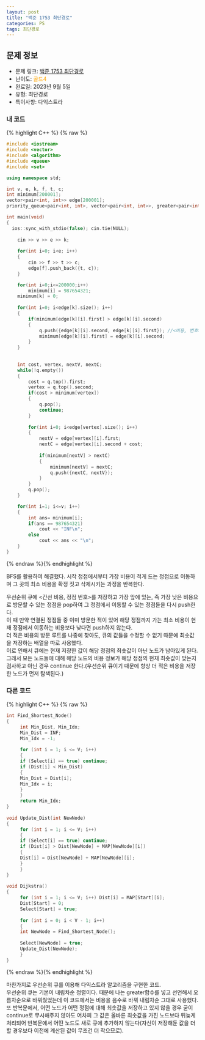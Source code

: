 ```yaml
---
layout: post
title: "백준 1753 최단경로"
categories: PS
tags: 최단경로
---
```


## 문제 정보
- 문제 링크: [백준 1753 최단경로](https://www.acmicpc.net/problem/1753)
- 난이도: <span style="color:#FFA500">골드4</span>
- 완료일: 2023년 9월 5일
- 유형: 최단경로
- 특이사항: 다익스트라

### 내 코드

{% highlight C++ %} {% raw %}
```C++
#include <iostream>
#include <vector>
#include <algorithm>
#include <queue>
#include <set>

using namespace std;

int v, e, k, f, t, c;
int minimum[200001];
vector<pair<int, int>> edge[200001];
priority_queue<pair<int, int>, vector<pair<int, int>>, greater<pair<int, int>>> q;

int main(void)
{
  ios::sync_with_stdio(false); cin.tie(NULL);
	
	cin >> v >> e >> k;
	
	for(int i=0; i<e; i++)
	{
		cin >> f >> t >> c;
		edge[f].push_back({t, c});
	}

	for(int i=0;i<=200000;i++) 
		minimum[i] = 987654321;
	minimum[k] = 0;
	
	for(int i=0; i<edge[k].size(); i++)
	{
		if(minimum[edge[k][i].first] > edge[k][i].second)
		{
			q.push({edge[k][i].second, edge[k][i].first}); //<비용, 번호> 형태로 push -> 제일 적은 비용이 front
			minimum[edge[k][i].first] = edge[k][i].second;			
		}
	}
	
	
	int cost, vertex, nextV, nextC;
	while(!q.empty())
	{
		cost = q.top().first;
		vertex = q.top().second;
		if(cost > minimum[vertex])
		{
			q.pop();
			continue;
		}
		
		for(int i=0; i<edge[vertex].size(); i++)
		{
			nextV = edge[vertex][i].first;
			nextC = edge[vertex][i].second + cost;
			
			if(minimum[nextV] > nextC)
			{
				minimum[nextV] = nextC;
				q.push({nextC, nextV});
			}
		}
		q.pop();
	}

	for(int i=1; i<=v; i++)
	{
		int ans= minimum[i];
		if(ans == 987654321)
			cout << "INF\n";
		else
			cout << ans << "\n";
	}
}
```
{% endraw %}{% endhighlight %}

BFS를 활용하여 해결했다. 시작 정점에서부터 가장 비용이 적게 드는 정점으로 이동하며 그 곳의 최소 비용을 확정 짓고 삭제시키는 과정을 반복한다. 

우선순위 큐에 <간선 비용, 정점 번호>를 저장하고 가장 앞에 있는, 즉 가장 낮은 비용으로 방문할 수 있는 정점을 pop하여 그 정점에서 이동할 수 있는 정점들을 다시 push한다.  
이 때 만약 연결된 정점들 중 이미 방문한 적이 있어 해당 정점까지 가는 최소 비용이 현재 정점에서 이동하는 비용보다 낮다면 push하지 않는다.   
더 적은 비용의 방문 루트를 나중에 찾아도, 큐의 값들을 수정할 수 없기 때문에 최솟값을 저장하는 배열을 따로 사용했다.  
이로 인해서 큐에는 현재 저장한 값이 해당 정점의 최솟값이 아닌 노드가 남아있게 된다. 그래서 모든 노드들에 대해 해당 노드의 비용 정보가 해당 정점의 현재 최솟값이 맞는지 검사하고 아닌 경우 continue 한다.(우선순위 큐이기 때문에 항상 더 적은 비용을 저장한 노드가 먼저 탐색된다.)  

### 다른 코드

{% highlight C++ %} {% raw %}
```C++
int Find_Shortest_Node()
{
	 int Min_Dist, Min_Idx;
	 Min_Dist = INF;
	 Min_Idx = -1;
 
	 for (int i = 1; i <= V; i++)
	 {
	 if (Select[i] == true) continue;
	 if (Dist[i] < Min_Dist)
	 {
	 Min_Dist = Dist[i];
	 Min_Idx = i;
	 }
	 }
	 return Min_Idx;
}
 
void Update_Dist(int NewNode)
{
	 for (int i = 1; i <= V; i++)
	 {
	 if (Select[i] == true) continue;
	 if (Dist[i] > Dist[NewNode] + MAP[NewNode][i])
	 {
	 Dist[i] = Dist[NewNode] + MAP[NewNode][i];
	 }
	 }
}
 
void Dijkstra()
{
	 for (int i = 1; i <= V; i++) Dist[i] = MAP[Start][i];
	 Dist[Start] = 0;
	 Select[Start] = true;
	 
	 for (int i = 0; i < V - 1; i++)
	 {
	 int NewNode = Find_Shortest_Node();
 
	 Select[NewNode] = true;
	 Update_Dist(NewNode);
	 }
}
```
{% endraw %}{% endhighlight %}

마찬가지로 우선순위 큐를 이용해 다익스트라 알고리즘을 구현한 코드.  
우선순위 큐는 기본이 내림차순 정렬이다. 때문에 나는 greater함수를 넣고 선언해서 오름차순으로 바꿔줬었는데 이 코드에서는 비용을 음수로 바꿔 내림차순 그대로 사용했다.  
또 반복문에서, 어떤 노드가 어떤 정점에 대해 최솟값을 저장하고 있지 않을 경우 굳이 continue로 무시해주지 않아도 어차피 그 값은 올바른 최솟값을 가진 노드보다 뒤늦게 처리되어 반복문에서 어떤 노드도 새로 큐에 추가하지 않는다(자신이 저장해둔 값을 더할 경우보다 이전에 계산된 값이 무조건 더 작으므로).  

